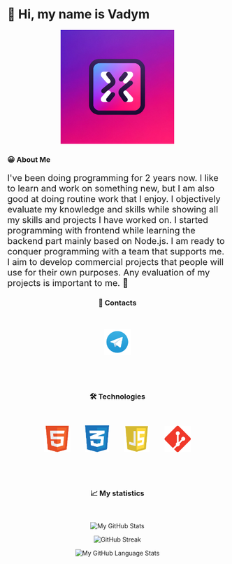 # 👋 Hi, my name is Vadym

<p align="center">
  <img width="260" src="./assets/logo.webp" alt="logo">
</p>

<h3 style="min-width: 110px;">😀 About Me</h3>

<p style="font-size: 20px;">
I've been doing programming for 2 years
now. I like to learn and work on something
new, but I am also good at doing routine
work that I enjoy. I objectively evaluate my
knowledge and skills while showing all my
skills and projects I have worked on. I
started programming with frontend while
learning the backend part mainly based
on Node.js. I am ready to conquer
programming with a team that supports
me. I aim to develop commercial projects that people will use for their own purposes. Any evaluation of my projects is important to me. 💖
</p>

<h3 style="margin-bottom: 50px; text-align: center;">📩 Contacts</h3>

<div align="center" style=" align-items: center; margin-bottom: 80px; gap: 20px;">

<a href="https://t.me/vxdosick"><img width="60px" src="./assets/telegram.png" alt="telegram"/></a>

</div>

<h3 style="text-align: center; margin-bottom: 50px;">🛠️ Technologies</h3>

<div align="center" style="margin-bottom: 80px; justify-content: space-around; gap: 20px;">
<img style="margin-right: 30px;" src="./assets/html.png" width="60" height="60" alt="html">
<img style="margin-right: 30px;" src="./assets/css.png" width="55" height="61" alt="css">
<img style="margin-right: 30px;" src="./assets/js.png" width="60" height="60" alt="js">
<img src="./assets/git.png" width="60" height="60" alt="git"></div>

<h3 style="text-align: center; margin-bottom: 50px;">📈 My statistics</h3>

<div align="center">

![My GitHub Stats](https://github-readme-stats.vercel.app/api/?username=vxdosick&count_private=true&theme=tokyonight&showicons=true)

</div>
<div align="center">

![GitHub Streak](https://streak-stats.demolab.com?user=vxdosick&theme=tokyonight&hide_border=true&mode=weekly)

</div>
<div align="center">

![My GitHub Language Stats](https://github-readme-stats.vercel.app/api/top-langs/?username=vxdosick&langs_count=5&theme=tokyonight)

</div>
